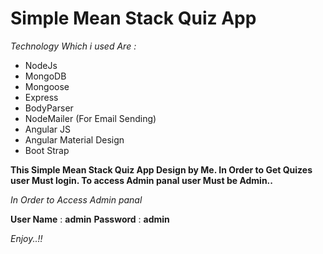 # Simple Mean Stack Quiz App

*Technology Which i used Are :*

- NodeJs
- MongoDB
- Mongoose
- Express
- BodyParser
- NodeMailer (For Email Sending)
- Angular JS
- Angular Material Design
- Boot Strap

**This Simple Mean Stack Quiz App Design by Me. In Order to Get Quizes user Must login. To access Admin panal user Must be Admin..**

*In Order to Access Admin panal*

**User Name** : **admin**
**Password** : **admin**

*Enjoy..!!*

